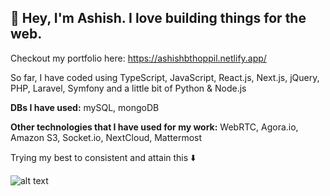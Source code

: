 ## 👋 Hey, I'm Ashish. I love building things for the web. 

Checkout my portfolio here: https://ashishbthoppil.netlify.app/

So far, I have coded using TypeScript, JavaScript, React.js, Next.js, jQuery, PHP, Laravel, Symfony and a little bit of Python & Node.js

**DBs I have used:** mySQL, mongoDB

**Other technologies that I have used for my work:** WebRTC, Agora.io, Amazon S3, Socket.io, NextCloud, Mattermost

Trying my best to consistent and attain this ⬇️

![alt text](https://media.licdn.com/dms/image/D5616AQH2s0H99hQ3Dw/profile-displaybackgroundimage-shrink_350_1400/0/1710176242792?e=1715817600&v=beta&t=OrVNPJpQ_Xo4w97ZZ_sFQ4M-qb4z9NznLHoagacYOC4)

